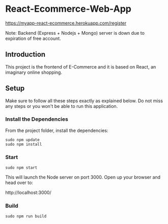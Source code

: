 # React-Ecommerce-Web-App

https://myapp-react-ecommerce.herokuapp.com/register

Note: Backend (Express + Nodejs + Mongo) server is down due to expiration of free account.

## Introduction

This project is the frontend of E-Commerce and it is based on React, an imaginary online shopping.

## Setup

Make sure to follow all these steps exactly as explained below. Do not miss any steps or you won't be able to run this application.

### Install the Dependencies

From the project folder, install the dependencies:

    sudo npm update
    sudo npm install

### Start

    sudo npm start

This will launch the Node server on port 3000. Open up your browser and head over to:

http://localhost:3000/

### Build

    sudo npm run build
